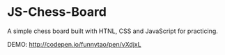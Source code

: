 # JS-Chess-Board
A simple chess board built with HTNL, CSS and JavaScript for practicing. 

DEMO: http://codepen.io/funnytao/pen/vXdjxL
